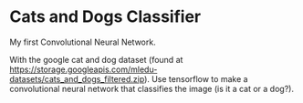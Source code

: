 # Cats and Dogs Classifier

My first Convolutional Neural Network.

With the google cat and dog dataset (found at https://storage.googleapis.com/mledu-datasets/cats_and_dogs_filtered.zip). Use tensorflow to make a convolutional neural network that classifies the image (is it a cat or a dog?).
